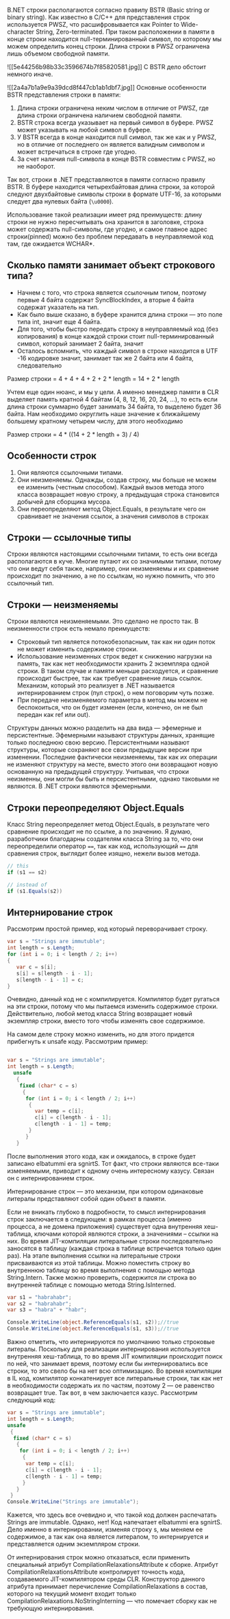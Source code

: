 В.NET строки располагаются согласно правилу BSTR (Basic string or binary string). Как известно в C/C++ для представления строк используется PWSZ, что расшифровывается как Pointer to Wide-character String, Zero-terminated. При таком расположении в памяти в конце строки находится null-терминированный символ, по которому мы можем определить конец строки. Длина строки в PWSZ ограничена лишь объемом свободной памяти.

![[5e44256b98b33c3596674b7f85820581.jpg]]
С BSTR дело обстоит немного иначе.

![[2a4a7b1a9e9a39dcd8f447cb1ab1dbf7.jpg]]
Основные особенности BSTR представления строки в памяти:
1. Длина строки ограничена неким числом в отличие от PWSZ, где длина строки ограничена наличием свободной памяти.
2. BSTR строка всегда указывает на первый символ в буфере. PWSZ может указывать на любой символ в буфере.
3. У BSTR всегда в конце находится null символ, так же как и у PWSZ, но в отличие от последнего он является валидным символом и может встречаться в строке где угодно.
4. За счет наличия null-символа в конце BSTR совместим с PWSZ, но не наоборот.

Так вот, строки в .NET представляются в памяти согласно правилу BSTR. В буфере находится четырехбайтовая длина строки, за которой следуют двухбайтовые символы строки в формате UTF-16, за которыми следует два нулевых байта (`\u0000`).

Использование такой реализации имеет ряд преимуществ: длину строки не нужно пересчитывать она хранится в заголовке, строка может содержать null-символы, где угодно, и самое главное адрес строки(pinned) можно без проблем передавать в неуправляемой код там, где ожидается WCHAR*.

## Сколько памяти занимает объект строкового типа?
- Начнем с того, что строка является ссылочным типом, поэтому первые 4 байта содержат SyncBlockIndex, а вторые 4 байта содержат указатель на тип.
- Как было выше сказано, в буфере хранится длина строки — это поле типа int, значит еще 4 байта.
- Для того, чтобы быстро передать строку в неуправляемый код (без копирования) в конце каждой строки стоит null-терминированный символ, который занимает 2 байта, значит
- Осталось вспомнить, что каждый символ в строке находится в UTF -16 кодировке значит, занимает так же 2 байта или 4 байта, следовательно

Размер строки = 4 + 4 + 4 + 2 + 2 * length = 14 + 2 * length

Учтем еще один нюанс, и мы у цели. А именно менеджер памяти в CLR выделяет память кратной 4 байтам (4, 8, 12, 16, 20, 24, ...), то есть если длина строки суммарно будет занимать 34 байта, то выделено будет 36 байта. Нам необходимо округлить наше значение к ближайшему большему кратному четырем числу, для этого необходимо

Размер строки = 4 * ((14 + 2 * length + 3) / 4)

## Особенности строк
1. Они являются ссылочными типами.
2. Они неизменяемы. Однажды, создав строку, мы больше не можем ее изменить (честным способом). Каждый вызов метода этого класса возвращает новую строку, а предыдущая строка становится добычей для сборщика мусора.
3. Они переопределяют метод Object.Equals, в результате чего он сравнивает не значения ссылок, а значения символов в строках

## Строки — ссылочные типы
Строки являются настоящими ссылочными типами, то есть они всегда располагаются в куче. Многие путают их со значимыми типами, потому что они ведут себя также, например, они неизменяемы и их сравнение происходит по значению, а не по ссылкам, но нужно помнить, что это ссылочный тип.

## Строки — неизменяемы
Строки являются неизменяемыми. Это сделано не просто так. В неизменности строк есть немало преимуществ:  

- Строковый тип является потокобезопасным, так как ни один поток не может изменить содержимое строки.
- Использование неизменных строк ведет к снижению нагрузки на память, так как нет необходимости хранить 2 экземпляра одной строки. В таком случае и памяти меньше расходуется, и сравнение происходит быстрее, так как требует сравнение лишь ссылок. Механизм, который это реализует в .NET называется интернированием строк (пул строк), о нем поговорим чуть позже.
- При передаче неизменяемого параметра в метод мы можем не беспокоиться, что он будет изменен (если, конечно, он не был передан как ref или out).

Структуры данных можно разделить на два вида — эфемерные и персистентные. Эфемерными называют структуры данных, хранящие только последнюю свою версию. Персистентными называют структуры, которые сохраняют все свои предыдущие версии при изменении. Последние фактически неизменяемы, так как их операции не изменяют структуру на месте, вместо этого они возвращают новую основанную на предыдущей структуру. Учитывая, что строки неизменны, они могли бы быть и персистентными, однако таковыми не являются. В .NET строки являются эфемерными.

## Строки переопределяют Object.Equals
Класс String переопределяет метод Object.Equals, в результате чего сравнение происходит не по ссылке, а по значению. Я думаю, разработчики благодарны создателям класса String за то, что они переопределили оператор `==`, так как код, использующий `==` для сравнения строк, выглядит более изящно, нежели вызов метода.

```cs
// this
if (s1 == s2)

// instead of
if (s1.Equals(s2))
```

## Интернирование строк
Рассмотрим простой пример, код который переворачивает строку.
```cs
var s = "Strings are immutuble";
int length = s.Length;
for (int i = 0; i < length / 2; i++)
{
   var c = s[i];
   s[i] = s[length - i - 1];
   s[length - i - 1] = c;
}
```
Очевидно, данный код не с компилируется. Компилятор будет ругаться на эти строки, потому что мы пытаемся изменить содержимое строки. Действительно, любой метод класса String возвращает новый экземпляр строки, вместо того чтобы изменять свое содержимое.

На самом деле строку можно изменить, но для этого придется прибегнуть к unsafe коду. Рассмотрим пример:

```cs

var s = "Strings are immutable";
int length = s.Length;
  unsafe
   {
    fixed (char* c = s)
     {
      for (int i = 0; i < length / 2; i++)
       {
         var temp = c[i];
         c[i] = c[length - i - 1];
         c[length - i - 1] = temp;
       }
      }
   }
```

После выполнения этого кода, как и ожидалось, в строке будет записано elbatummi era sgnirtS.
Тот факт, что строки являются все-таки изменяемыми, приводит к одному очень интересному казусу. Связан он с интернированием строк.

Интернирование строк — это механизм, при котором одинаковые литералы представляют собой один объект в памяти.

Если не вникать глубоко в подробности, то смысл интернирования строк заключается в следующем: в рамках процесса (именно процесса, а не домена приложения) существует одна внутренняя хеш-таблица, ключами которой являются строки, а значениями – ссылки на них. Во время JIT-компиляции литеральные строки последовательно заносятся в таблицу (каждая строка в таблице встречается только один раз). На этапе выполнения ссылки на литеральные строки присваиваются из этой таблицы. Можно поместить строку во внутреннюю таблицу во время выполнения с помощью метода String.Intern. Также можно проверить, содержится ли строка во внутренней таблице с помощью метода String.IsInterned.

```cs
var s1 = "habrahabr";
var s2 = "habrahabr";
var s3 = "habra" + "habr";

Console.WriteLine(object.ReferenceEquals(s1, s2));//true
Console.WriteLine(object.ReferenceEquals(s1, s3));//true
```

Важно отметить, что интернируются по умолчанию только строковые литералы. Поскольку для реализации интернирования используется внутренняя хеш-таблица, то во время JIT компиляции происходит поиск по ней, что занимает время, поэтому если бы интернировались все строки, то это свело бы на нет всю оптимизацию. Во время компиляции в IL код, компилятор конкатенирует все литеральные строки, так как нет в необходимости содержать их по частям, поэтому 2 — ое равенство возвращает true. Так вот, в чем заключается казус. Рассмотрим следующий код:

```cs
var s = "Strings are immutable";
int length = s.Length;
unsafe
 {
  fixed (char* c = s)
   {
    for (int i = 0; i < length / 2; i++)
     {
      var temp = c[i];
      c[i] = c[length - i - 1];
      c[length - i - 1] = temp;
     }
   }
 }
Console.WriteLine("Strings are immutable");
```

Кажется, что здесь все очевидно и, что такой код должен распечатать Strings are immutable. Однако, нет! Код напечатает elbatummi era sgnirtS. Дело именно в интернировании, изменяя строку s, мы меняем ее содержимое, а так как она является литералом, то интернируется и представляется одним экземпляром строки.

От интернирования строк можно отказаться, если применить специальный атрибут CompilationRelaxationsAttribute к сборке. Атрибут CompilationRelaxationsAttribute контролирует точность кода, создаваемого JIT-компилятором среды CLR. Конструктор данного атрибута принимает перечисление CompilationRelaxations в состав, которого на текущий момент входит только CompilationRelaxations.NoStringInterning — что помечает сборку как не требующую интернирования.